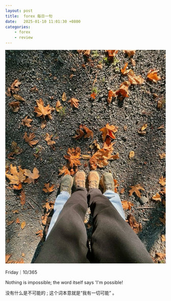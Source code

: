```yaml
---
layout: post
title:  forex 每日一句 
date:   2025-01-10 11:01:30 +0800
categories: 
    - forex
    - review
---
```


![](/assets/marketing/2025-01-10.jpg)

Friday｜10/365

Nothing is impossible; the word itself says 'I'm possible!

没有什么是不可能的 ; 这个词本意就是“我有一切可能” 。